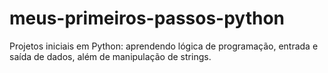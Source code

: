 # meus-primeiros-passos-python
Projetos iniciais em Python: aprendendo lógica de programação, entrada e saída de dados, além de manipulação de strings.
